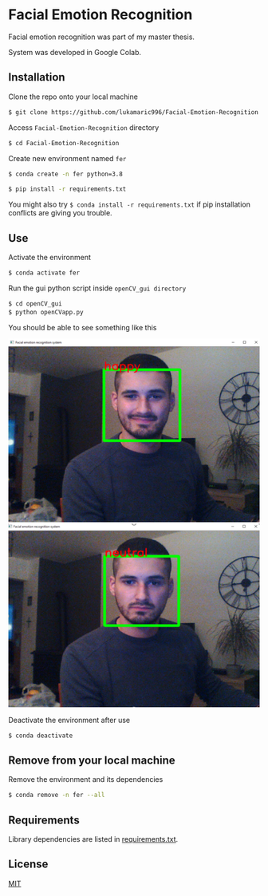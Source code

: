 # Facial Emotion Recognition

Facial emotion recognition was part of my master thesis.

System was developed in Google Colab.


## Installation

Clone the repo onto your local machine

```bash
$ git clone https://github.com/lukamaric996/Facial-Emotion-Recognition.git
```

Access `Facial-Emotion-Recognition` directory

```bash
$ cd Facial-Emotion-Recognition
```

Create new environment named `fer`

```bash
$ conda create -n fer python=3.8
```

```bash
$ pip install -r requirements.txt
```
You might also try ```$ conda install -r requirements.txt``` if pip installation conflicts are giving you trouble.


## Use

Activate the environment

```bash
$ conda activate fer
```

Run the gui python script inside ```openCV_gui directory```

```bash
$ cd openCV_gui
$ python openCVapp.py
```
You should be able to see something like this


![Happy](https://github.com/lukamaric996/Facial-Emotion-Recognition/blob/main/images/happy.png)
![Neutral](https://github.com/lukamaric996/Facial-Emotion-Recognition/blob/main/images/neutral.png)

Deactivate the environment after use 

```bash
$ conda deactivate
```

## Remove from your local machine

Remove the environment and its dependencies

```bash
$ conda remove -n fer --all
```

## Requirements

Library dependencies are listed in [requirements.txt](https://github.com/lukamaric996/Facial-Emotion-Recognition/requirements.txt).

## License

[MIT](https://github.com/lukamaric996/Facial-Emotion-Recognition/blob/main/LICENSE)
